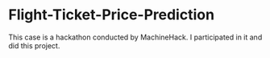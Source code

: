 # Flight-Ticket-Price-Prediction
This case is a hackathon conducted by MachineHack. I participated in it and did this project.
